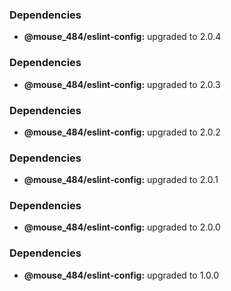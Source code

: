 ### Dependencies

* **@mouse_484/eslint-config:** upgraded to 2.0.4

### Dependencies

* **@mouse_484/eslint-config:** upgraded to 2.0.3

### Dependencies

* **@mouse_484/eslint-config:** upgraded to 2.0.2

### Dependencies

* **@mouse_484/eslint-config:** upgraded to 2.0.1

### Dependencies

* **@mouse_484/eslint-config:** upgraded to 2.0.0

### Dependencies

- **@mouse_484/eslint-config:** upgraded to 1.0.0
